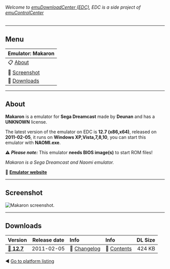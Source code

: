 ###### Welcome to [emuDownloadCenter (EDC)](https://github.com/PhoenixInteractiveNL/emuDownloadCenter/wiki/), EDC is a side project of [emuControlCenter](https://github.com/PhoenixInteractiveNL/emuControlCenter/wiki/)
***
## Menu
| **Emulator: Makaron** |
|:---------|
| :clipboard: [About](#about) |
| :sunrise: [Screenshot](#screenshot) |
| :floppy_disk: [Downloads](#downloads) |
***
## About
**Makaron** is a emulator for **Sega Dreamcast** made by **Deunan** and has a **UNKNOWN** license.

The latest version of the emulator on EDC is **12.7 (x86,x64)**, released on **2011-02-05**, it runs on **Windows XP,Vista,7,8,10**, you can start this emulator with **NAOMI.exe**.

:warning: _**Please note:**_ This emulator **needs BIOS image(s)** to start ROM files!

_Makaron is a Sega Dreamcast and Naomi emulator._

:link: [**Emulator website**](http://dknute.livejournal.com)
***
## Screenshot
![](https://raw.githubusercontent.com/PhoenixInteractiveNL/emuDownloadCenter/master/hooks/makaron/screen.jpg "Makaron screenshot.")
***
## Downloads
| Version  | Release date  | Info       | Info       | DL Size    |
|:---------|:-------------:|:-----------|:-----------|-----------:|
| [:floppy_disk: **12.7**](https://github.com/PhoenixInteractiveNL/edc-repo0004/raw/master/makaron/12.7.7z) | 2011-02-05 | :page_facing_up: [Changelog](https://github.com/PhoenixInteractiveNL/edc-repo0004/blob/master/makaron/12.7_changelog.txt) | :mag_right: [Contents](https://github.com/PhoenixInteractiveNL/edc-repo0004/blob/master/makaron/12.7_contents.txt) | 424 KB |

:arrow_backward: [Go to platform listing](https://github.com/PhoenixInteractiveNL/emuDownloadCenter/wiki/EDC-Platform-List)
